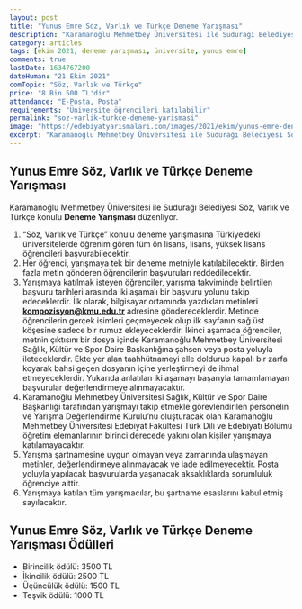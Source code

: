 ```yaml
---
layout: post
title: "Yunus Emre Söz, Varlık ve Türkçe Deneme Yarışması"
description: "Karamanoğlu Mehmetbey Üniversitesi ile Sudurağı Belediyesi Söz, Varlık ve Türkçe konulu Deneme Yarışması düzenliyor."
category: articles
tags: [ekim 2021, deneme yarışması, üniversite, yunus emre]
comments: true
lastDate: 1634767200 
dateHuman: "21 Ekim 2021"
comTopic: "Söz, Varlık ve Türkçe"
price: "8 Bin 500 TL'dir"
attendance: "E-Posta, Posta"
requirements: "Üniversite öğrencileri katılabilir"
permalink: "soz-varlik-turkce-deneme-yarismasi"
image: "https://edebiyatyarismalari.com/images/2021/ekim/yunus-emre-deneme-yarismasi.jpg"
excerpt: "Karamanoğlu Mehmetbey Üniversitesi ile Sudurağı Belediyesi Söz, Varlık ve Türkçe konulu Deneme Yarışması düzenliyor."
---
```


## Yunus Emre Söz, Varlık ve Türkçe Deneme Yarışması
Karamanoğlu Mehmetbey Üniversitesi ile Sudurağı Belediyesi Söz, Varlık ve Türkçe konulu **Deneme Yarışması** düzenliyor.  

1. “Söz, Varlık ve Türkçe” konulu deneme yarışmasına Türkiye’deki üniversitelerde öğrenim gören tüm ön lisans, lisans, yüksek lisans öğrencileri başvurabilecektir.
2. Her öğrenci, yarışmaya tek bir deneme metniyle katılabilecektir. Birden fazla metin gönderen öğrencilerin başvuruları reddedilecektir.
3. Yarışmaya katılmak isteyen öğrenciler, yarışma takviminde belirtilen başvuru tarihleri arasında iki aşamalı bir başvuru yolunu takip edeceklerdir. İlk olarak, bilgisayar ortamında yazdıkları metinleri **kompozisyon@kmu.edu.tr** adresine göndereceklerdir. Metinde öğrencilerin gerçek isimleri geçmeyecek olup ilk sayfanın sağ üst köşesine sadece bir rumuz ekleyeceklerdir. İkinci aşamada öğrenciler, metnin çıktısını bir dosya içinde Karamanoğlu Mehmetbey Üniversitesi Sağlık, Kültür ve Spor Daire Başkanlığına şahsen veya posta yoluyla ileteceklerdir. Ekte yer alan taahhütnameyi elle doldurup kapalı bir zarfa koyarak bahsi geçen dosyanın içine yerleştirmeyi de ihmal etmeyeceklerdir. Yukarıda anlatılan iki aşamayı başarıyla tamamlamayan başvurular değerlendirmeye alınmayacaktır.
4. Karamanoğlu Mehmetbey Üniversitesi Sağlık, Kültür ve Spor Daire Başkanlığı tarafından yarışmayı takip etmekle görevlendirilen personelin ve Yarışma Değerlendirme Kurulu’nu oluşturacak olan Karamanoğlu Mehmetbey Üniversitesi Edebiyat Fakültesi Türk Dili ve Edebiyatı Bölümü öğretim elemanlarının birinci derecede yakını olan kişiler yarışmaya katılamayacaktır.
5. Yarışma şartnamesine uygun olmayan veya zamanında ulaşmayan metinler, değerlendirmeye alınmayacak ve iade edilmeyecektir. Posta yoluyla yapılacak başvurularda yaşanacak aksaklıklarda sorumluluk öğrenciye aittir.
6. Yarışmaya katılan tüm yarışmacılar, bu şartname esaslarını kabul etmiş sayılacaktır.

## Yunus Emre Söz, Varlık ve Türkçe Deneme Yarışması Ödülleri
- Birincilik ödülü: 3500 TL 
- İkincilik ödülü: 2500 TL 
- Üçüncülük ödülü: 1500 TL
- Teşvik ödülü: 1000 TL